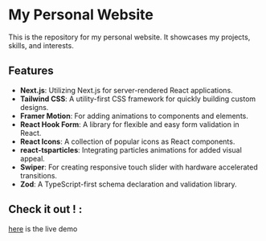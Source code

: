# My Personal Website

This is the repository for my personal website. It showcases my projects, skills, and interests.

## Features

- **Next.js**: Utilizing Next.js for server-rendered React applications.
- **Tailwind CSS**: A utility-first CSS framework for quickly building custom designs.
- **Framer Motion**: For adding animations to components and elements.
- **React Hook Form**: A library for flexible and easy form validation in React.
- **React Icons**: A collection of popular icons as React components.
- **react-tsparticles**: Integrating particles animations for added visual appeal.
- **Swiper**: For creating responsive touch slider with hardware accelerated transitions.
- **Zod**: A TypeScript-first schema declaration and validation library.


## Check it out ! :
[here](https://omar-dugha.vercel.app/) is the live demo
